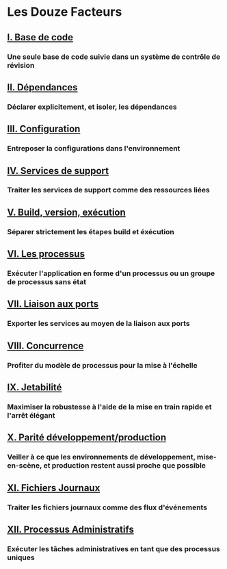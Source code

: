 Les Douze Facteurs
==================

## [I. Base de code](./codebase)
### Une seule base de code suivie dans un système de contrôle de révision

## [II. Dépendances](./dependencies)
### Déclarer explicitement, et isoler, les dépendances

## [III. Configuration](./config)
### Entreposer la configurations dans l'environnement

## [IV. Services de support](./backing-services)
### Traiter les services de support comme des ressources liées

## [V. Build, version, exécution](./build-release-run)
### Séparer strictement les étapes build et éxécution

## [VI. Les processus](./processes)
### Exécuter l'application en forme d'un processus ou un groupe de processus sans état

## [VII. Liaison aux ports](./port-binding)
### Exporter les services au moyen de la liaison aux ports

## [VIII. Concurrence](./concurrency)
### Profiter du modèle de processus pour la mise à l'échelle

## [IX. Jetabilité](./disposability)
### Maximiser la robustesse à l'aide de la mise en train rapide et l'arrêt élégant

## [X. Parité développement/production](./dev-prod-parity)
### Veiller à ce que les environnements de développement, mise-en-scène, et production restent aussi proche que possible

## [XI. Fichiers Journaux](./logs)
### Traiter les fichiers journaux comme des flux d'événements

## [XII. Processus Administratifs](./admin-processes)
### Exécuter les tâches administratives en tant que des processus uniques

